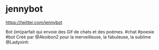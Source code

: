 # jennybot
https://twitter.com/jennybot

Bot (im)parfait qui envoie des Gif de chats et des poèmes. #chat #poesie #bot Créé par @Akoibon2 pour la merveilleuse, la fabuleuse, la sublime @Ladyninh

